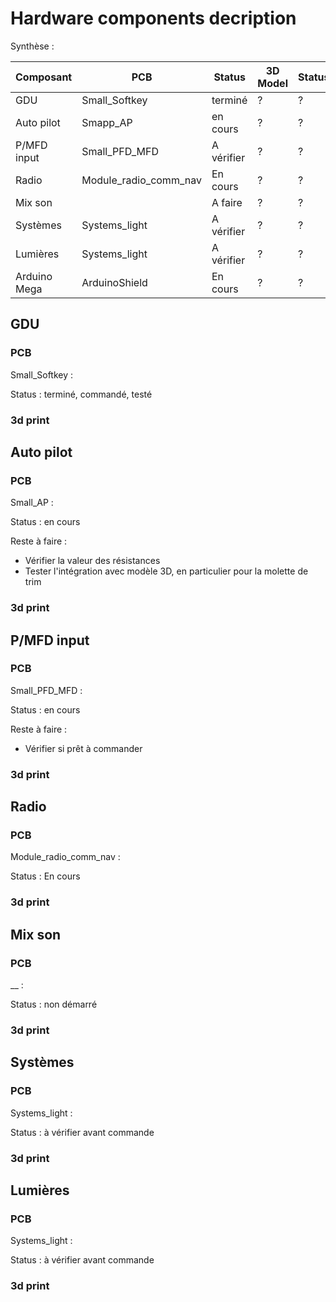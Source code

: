 # Hardware components decription

Synthèse :

| Composant | PCB | Status | 3D Model | Status |
|-----------|-----|--------|----------|--------|
| GDU       | Small_Softkey |  terminé | ? | ? |
| Auto pilot | Smapp_AP | en cours | ? | ? |
| P/MFD input|  Small_PFD_MFD | A vérifier | ? | ? |
| Radio | Module_radio_comm_nav | En cours | ? | ? |
| Mix son |     | A faire | ? | ? |
| Systèmes | Systems_light | A vérifier | ? | ? |
| Lumières | Systems_light | A vérifier | ? | ? |
| Arduino Mega | ArduinoShield | En cours | ? | ? | ? |

## GDU

### PCB

Small_Softkey :

Status : terminé, commandé, testé

### 3d print

## Auto pilot

### PCB

Small_AP :

Status : en cours

Reste à faire :

- Vérifier la valeur des résistances
- Tester l'intégration avec modèle 3D, en particulier pour la molette de trim

### 3d print

## P/MFD input

### PCB

Small_PFD_MFD :

Status : en cours

Reste à faire :

- Vérifier si prêt à commander

### 3d print

## Radio

### PCB

Module_radio_comm_nav :

Status : En cours

### 3d print

## Mix son

### PCB

__ :

Status : non démarré

### 3d print

## Systèmes

### PCB

Systems_light :

Status : à vérifier avant commande

### 3d print

## Lumières

### PCB

Systems_light :

Status : à vérifier avant commande
### 3d print